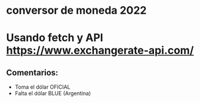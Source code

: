# conversor de moneda 2022
# Usando fetch y API https://www.exchangerate-api.com/

## Comentarios:
- Toma el dólar OFICIAL
- Falta el dólar BLUE (Argentina)

